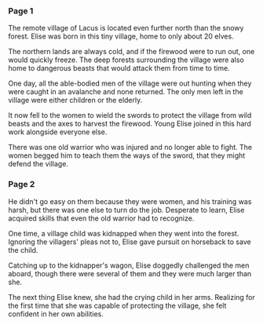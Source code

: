 ### Page 1

The remote village of Lacus is located even further north than the snowy forest. Elise was born in this tiny village, home to only about 20 elves.

The northern lands are always cold, and if the firewood were to run out, one would quickly freeze. The deep forests surrounding the village were also home to dangerous beasts that would attack them from time to time.

One day, all the able-bodied men of the village were out hunting when they were caught in an avalanche and none returned. The only men left in the village were either children or the elderly.

It now fell to the women to wield the swords to protect the village from wild beasts and the axes to harvest the firewood. Young Elise joined in this hard work alongside everyone else.

There was one old warrior who was injured and no longer able to fight. The women begged him to teach them the ways of the sword, that they might defend the village.

### Page 2

He didn't go easy on them because they were women, and his training was harsh, but there was one else to turn do the job. Desperate to learn, Elise acquired skills that even the old warrior had to recognize.

One time, a village child was kidnapped when they went into the forest. Ignoring the villagers' pleas not to, Elise gave pursuit on horseback to save the child.

Catching up to the kidnapper's wagon, Elise doggedly challenged the men aboard, though there were several of them and they were much larger than she.

The next thing Elise knew, she had the crying child in her arms. Realizing for the first time that she was capable of protecting the village, she felt confident in her own abilities.
